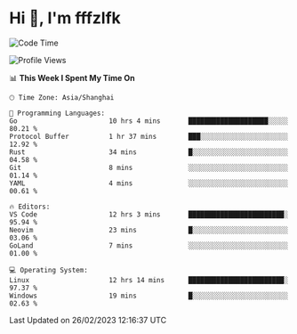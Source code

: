 # Hi 👋, I'm fffzlfk

<!--START_SECTION:waka-->
![Code Time](http://img.shields.io/badge/Code%20Time-55%20hrs%202%20mins-blue)

![Profile Views](http://img.shields.io/badge/Profile%20Views-7-blue)

📊 **This Week I Spent My Time On** 

```text
🕑︎ Time Zone: Asia/Shanghai

💬 Programming Languages: 
Go                       10 hrs 4 mins       ████████████████████░░░░░   80.21 % 
Protocol Buffer          1 hr 37 mins        ███░░░░░░░░░░░░░░░░░░░░░░   12.92 % 
Rust                     34 mins             █░░░░░░░░░░░░░░░░░░░░░░░░   04.58 % 
Git                      8 mins              ░░░░░░░░░░░░░░░░░░░░░░░░░   01.14 % 
YAML                     4 mins              ░░░░░░░░░░░░░░░░░░░░░░░░░   00.61 % 

🔥 Editors: 
VS Code                  12 hrs 3 mins       ████████████████████████░   95.94 % 
Neovim                   23 mins             █░░░░░░░░░░░░░░░░░░░░░░░░   03.06 % 
GoLand                   7 mins              ░░░░░░░░░░░░░░░░░░░░░░░░░   01.00 % 

💻 Operating System: 
Linux                    12 hrs 14 mins      ████████████████████████░   97.37 % 
Windows                  19 mins             █░░░░░░░░░░░░░░░░░░░░░░░░   02.63 % 
```


 Last Updated on 26/02/2023 12:16:37 UTC
<!--END_SECTION:waka-->
